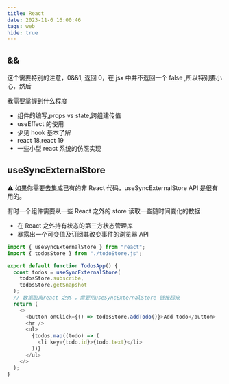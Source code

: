 ```yaml
---
title: React
date: 2023-11-6 16:00:46
tags: web
hide: true
---
```


## &&

这个需要特别的注意，0&&1, 返回 0，在 jsx 中并不返回一个 false ,所以特别要小心，然后

我需要掌握到什么程度

- 组件的编写,props vs state,跨组建传值
- useEffect 的使用
- 少见 hook 基本了解
- react 18,react 19
- 一些小型 react 系统的仿照实现

## useSyncExternalStore

⚠️ 如果你需要去集成已有的非 React 代码，useSyncExternalStore API 是很有用的。

有时一个组件需要从一些 React 之外的 store 读取一些随时间变化的数据

- 在 React 之外持有状态的第三方状态管理库
- 暴露出一个可变值及订阅其改变事件的浏览器 API

```js
import { useSyncExternalStore } from "react";
import { todosStore } from "./todoStore.js";

export default function TodosApp() {
  const todos = useSyncExternalStore(
    todosStore.subscribe,
    todosStore.getSnapshot
  );
  // 数据脱离react 之外 ，需要用useSyncExternalStore 链接起来
  return (
    <>
      <button onClick={() => todosStore.addTodo()}>Add todo</button>
      <hr />
      <ul>
        {todos.map((todo) => (
          <li key={todo.id}>{todo.text}</li>
        ))}
      </ul>
    </>
  );
}
```

<!-- 关于对 react 哲学的思考 -->
